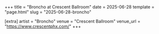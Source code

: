 +++
title = "Broncho at Crescent Ballroom"
date = 2025-06-28
template = "page.html"
slug = "2025-06-28-broncho"

[extra]
artist = "Broncho"
venue = "Crescent Ballroom"
venue_url = "https://www.crescentphx.com/"
+++
